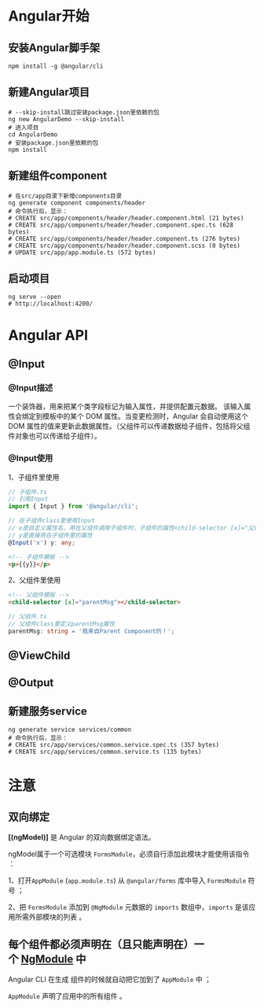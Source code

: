 

# Angular开始

## 安装Angular脚手架

```shell
npm install -g @angular/cli
```

## 新建Angular项目

```shell
# --skip-install跳过安装package.json里依赖的包
ng new AngularDemo --skip-install
# 进入项目
cd AngularDemo
# 安装package.json里依赖的包
npm install
```

## 新建组件component

```shell
# 在src/app目录下新增components目录
ng generate component components/header
# 命令执行后，显示：
# CREATE src/app/components/header/header.component.html (21 bytes)
# CREATE src/app/components/header/header.component.spec.ts (628 bytes)
# CREATE src/app/components/header/header.component.ts (276 bytes)
# CREATE src/app/components/header/header.component.scss (0 bytes)
# UPDATE src/app/app.module.ts (572 bytes)
```

## 启动项目

```shell
ng serve --open
# http://localhost:4200/
```

# Angular API

## @Input

### @Input描述

一个装饰器，用来把某个类字段标记为输入属性，并提供配置元数据。 该输入属性会绑定到模板中的某个 DOM 属性。当变更检测时，Angular 会自动使用这个 DOM 属性的值来更新此数据属性。（父组件可以传递数据给子组件，包括将父组件对象也可以传递给子组件）。
### @Input使用
1、子组件里使用
```typescript
// 子组件.ts
// 引用Input
import { Input } from '@angular/cli';

// 在子组件class里使用Input
// x是自定义属性名，用在父组件调用子组件时，子组件的属性<child-selector [x]="父组件里的属性"></child-selector>
// y是直接用在子组件里的属性
@Input('x') y: any;
```
```html
<!-- 子组件模板 -->
<p>{{y}}</p>
```
2、父组件里使用
```html
<!-- 父组件模板 -->
<child-selector [x]="parentMsg"></child-selector>
```
```typescript
// 父组件.ts
// 父组件class里定义parentMsg属性
parentMsg: string = '我来自Parent Component的！';
```

## @ViewChild

## @Output

## 新建服务service

```shell
ng generate service services/common
# 命令执行后，显示：
# CREATE src/app/services/common.service.spec.ts (357 bytes)
# CREATE src/app/services/common.service.ts (135 bytes)
```

# 注意

## 双向绑定

**[(ngModel)]** 是 Angular 的双向数据绑定语法。 

ngModel属于一个可选模块 `FormsModule`，必须自行添加此模块才能使用该指令 ：

1、打开`AppModule` (`app.module.ts`) 从 `@angular/forms` 库中导入 `FormsModule` 符号 ；

2、把 `FormsModule` 添加到 `@NgModule` 元数据的 `imports` 数组中，`imports` 是该应用所需外部模块的列表 。

## 每个组件都必须声明在（且只能声明在）一个 [NgModule](https://angular.cn/guide/ngmodules) 中 

Angular CLI 在生成 组件的时候就自动把它加到了 `AppModule` 中 ；

`AppModule` 声明了应用中的所有组件 。
